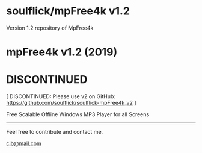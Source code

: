 # soulflick/mpFree4k v1.2

Version 1.2 repository of MpFree4k

mpFree4k v1.2 (2019)
=============================================================================

# DISCONTINUED

[ DISCONTINUED: Please use v2 on GitHub: https://github.com/soulflick/soulflick-mpFree4k_v2 ]

Free Scalable Offline Windows MP3 Player for all Screens

-----

Feel free to contribute and contact me.

cib@mail.com
